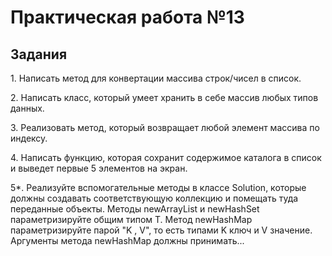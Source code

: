 <h1>Практическая работа №13</h1>
<h2>Задания</h2>
<p>1. Написать метод для конвертации массива строк/чисел
 в список.</p>
<p>2. Написать класс, который умеет хранить в себе массив
любых типов данных.</p>
<p>3. Реализовать метод, который возвращает любой элемент 
массива по индексу.</p>
<p>4. Написать функцию, которая сохранит содержимое каталога
в список и выведет первые 5 элементов на экран.</p>
<p>5*. Реализуйте вспомогательные методы в классе Solution, 
которые должны создавать соответствующую коллекцию и помещать
туда переданные объекты. Методы newArrayList и newHashSet 
параметризируйте общим типом Т. Метод newHashMap параметризируйте
парой "K , V", то есть типами K ключ и V значение. Аргументы метода 
newHashMap должны принимать...</p>